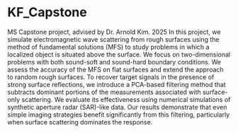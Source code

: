 # KF_Capstone
MS Capstone project, advised by Dr. Arnold Kim. 2025
In this project, we simulate electromagnetic wave scattering from rough surfaces using the method of fundamental solutions (MFS) to study problems in which a localized object is situated above the surface. We focus on two-dimensional problems with both sound-soft and sound-hard boundary conditions. We assess the accuracy of the MFS on flat surfaces and extend the approach to random rough surfaces. To recover target signals in the presence of strong surface reflections, we introduce a PCA-based filtering method that subtracts dominant portions of the measurements associated with surface-only scattering. We evaluate its effectiveness using numerical simulations of synthetic aperture radar (SAR)-like data. Our results demonstrate that even simple imaging strategies benefit significantly from this filtering, particularly when surface scattering dominates the response.
